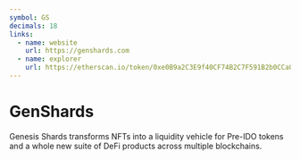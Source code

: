 ```yaml
---
symbol: GS
decimals: 18
links:
  - name: website
    url: https://genshards.com
  - name: explorer
    url: https://etherscan.io/token/0xe0B9a2C3E9f40CF74B2C7F591B2b0CCa055c3112
---
```


# GenShards

Genesis Shards transforms NFTs into a liquidity vehicle for Pre-IDO tokens and a whole new suite of DeFi products across multiple blockchains.
